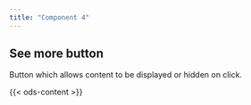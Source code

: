 ```yaml
---
title: "Component 4"
---
```


## See more button

Button which allows content to be displayed or hidden on click.

{{< ods-content >}}